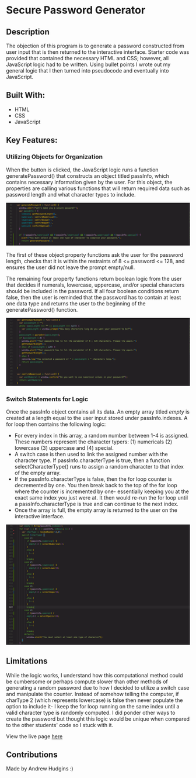 # Secure Password Generator
## Description
The objection of this program is to generate a password constructed from user input that is then returned to the interactive interface. Starter code was provided that contained the necessary HTML and CSS; however, all JavaScript logic had to be written. Using bullet points I wrote out my general logic that I then turned into pseudocode and eventually into JavaScript. 

## Built With:
* HTML
* CSS
* JavaScript

## Key Features:
### Utilizing Objects for Organization
When the button is clicked, the JavaScript logic runs a function generatePassword() that constructs an object titled passInfo, which contains necessary information given by the user. For this object, the properties are calling various functions that will return required data such as password length and what character types to include.

![A screenshot showing the use of JavaScript objects and properties](/Assets/images/objectREADME.png)

The first of these object property functions ask the user for the password length, checks that it is within the restraints of 8 <= password <= 128, and ensures the user did not leave the prompt empty/null.

The remaining four property functions return boolean logic from the user that decides if numerals, lowercase, uppercase, and/or special characters should be included in the password. If all four boolean conditions return false, then the user is reminded that the password has to contain at least one data type and returns the user to the beginning of the generatePassword() function.

![A screenshot showing the object property functions and what data they provide for the code logic](/Assets/images/propertyFunctions.png)

### Switch Statements for Logic
Once the passInfo object contains all its data. An empty array titled *empty* is created at a length equal to the user input stored under passInfo.indexes. A for loop then contains the following logic:
* For every index in this array, a random number between 1-4 is assigned. These numbers represent the character typers: (1) numericals (2) lowercase (3) uppercase and (4) special. 
* A switch case is then used to link the assigned number with the character type. If passInfo.characterType is true, then a function selectCharacterType() runs to assign a random character to that index of the empty array.
* If the passInfo.characterType is false, then the for loop counter is decremented by one. You then break back to the top of the for loop where the counter is incremented by one- essentially keeping you at the exact same index you just were at. It then would re-run the for loop until a passInfo.characterType is true and can continue to the next index.
* Once the array is full, the empty array is returned to the user on the interactive interface.

![A screenshot of the switch case logic used to decide what character types are used in the password](/Assets/images/switchCase.png)

## Limitations
While the logic works, I understand how this computational method could be cumbersome or perhaps compute slower than other methods of generating a random password due to how I decided to utilize a switch case and manipulate the counter. Instead of somehow telling the computer, if charType 2 (which represents lowercase) is false then never populate the option to include it- I keep the for loop running on the same index until a valid character type is randomly computed. I did ponder other ways to create the password but thought this logic would be unique when compared to the other students' code so I stuck with it.

View the live page [here]()

## Contributions
Made by Andrew Hudgins :) 
